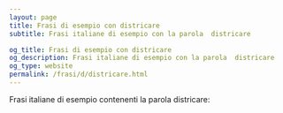 ```yaml
---
layout: page
title: Frasi di esempio con districare 
subtitle: Frasi italiane di esempio con la parola  districare

og_title: Frasi di esempio con districare 
og_description: Frasi italiane di esempio con la parola  districare
og_type: website
permalink: /frasi/d/districare.html
---
```


Frasi italiane di esempio contenenti la parola districare:


